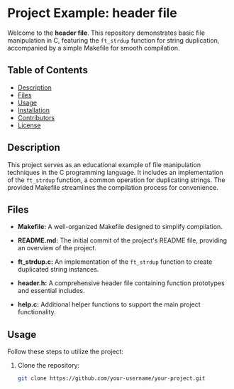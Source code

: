 # Project Example: header file

Welcome to the **header file**. This repository demonstrates basic file manipulation in C, featuring the `ft_strdup` function for string duplication, accompanied by a simple Makefile for smooth compilation.

## Table of Contents

- [Description](#description)
- [Files](#files)
- [Usage](#usage)
- [Installation](#installation)
- [Contributors](#contributors)
- [License](#license)

## Description

This project serves as an educational example of file manipulation techniques in the C programming language. It includes an implementation of the `ft_strdup` function, a common operation for duplicating strings. The provided Makefile streamlines the compilation process for convenience.

## Files

- **Makefile:** A well-organized Makefile designed to simplify compilation.

- **README.md:** The initial commit of the project's README file, providing an overview of the project.

- **ft_strdup.c:** An implementation of the `ft_strdup` function to create duplicated string instances.

- **header.h:** A comprehensive header file containing function prototypes and essential includes.

- **help.c:** Additional helper functions to support the main project functionality.

## Usage

Follow these steps to utilize the project:

1. Clone the repository:

   ```bash
   git clone https://github.com/your-username/your-project.git
